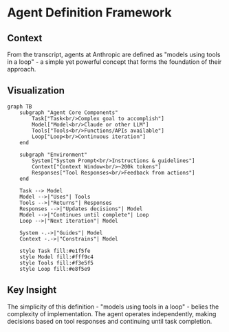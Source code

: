 # Agent Definition Framework

## Context
From the transcript, agents at Anthropic are defined as "models using tools in a loop" - a simple yet powerful concept that forms the foundation of their approach.

## Visualization

```mermaid
graph TB
    subgraph "Agent Core Components"
        Task["Task<br/>Complex goal to accomplish"]
        Model["Model<br/>Claude or other LLM"]
        Tools["Tools<br/>Functions/APIs available"]
        Loop["Loop<br/>Continuous iteration"]
    end
    
    subgraph "Environment"
        System["System Prompt<br/>Instructions & guidelines"]
        Context["Context Window<br/>~200k tokens"]
        Responses["Tool Responses<br/>Feedback from actions"]
    end
    
    Task --> Model
    Model -->|"Uses"| Tools
    Tools -->|"Returns"| Responses
    Responses -->|"Updates decisions"| Model
    Model -->|"Continues until complete"| Loop
    Loop -->|"Next iteration"| Model
    
    System -.->|"Guides"| Model
    Context -.->|"Constrains"| Model
    
    style Task fill:#e1f5fe
    style Model fill:#fff9c4
    style Tools fill:#f3e5f5
    style Loop fill:#e8f5e9
```

## Key Insight
The simplicity of this definition - "models using tools in a loop" - belies the complexity of implementation. The agent operates independently, making decisions based on tool responses and continuing until task completion.